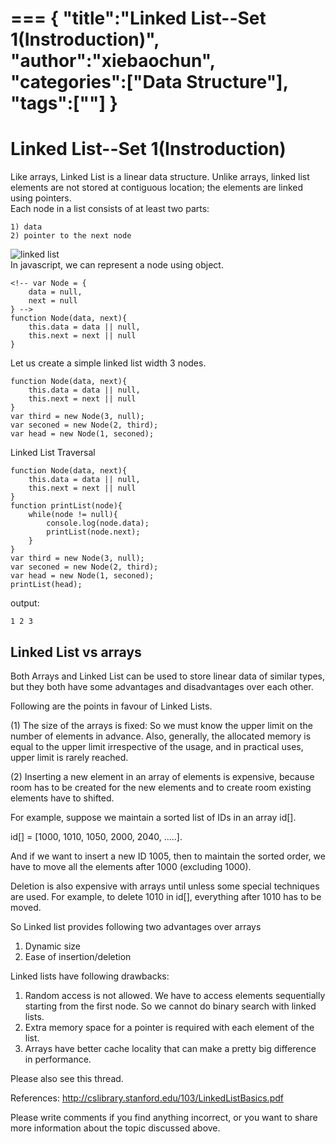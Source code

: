 ===
{
    "title":"Linked List--Set 1(Instroduction)",
    "author":"xiebaochun",
    "categories":["Data Structure"],
    "tags":[""]
}
===
# Linked List--Set 1(Instroduction)

Like arrays, Linked List is a linear data structure. Unlike arrays, linked list elements are not stored at contiguous location; the elements are linked using pointers.  
Each node in a list consists of at least two parts:

```
1) data
2) pointer to the next node
```
![linked list](http://commoninterview.com/images/Single_Linked_List.jpg)  
In javascript, we can represent a node using object.
```
<!-- var Node = {
	data = null,
	next = null
} -->
function Node(data, next){
	this.data = data || null,
	this.next = next || null 
}
```
Let us create a simple linked list width 3 nodes.
```
function Node(data, next){
	this.data = data || null,
	this.next = next || null 
}
var third = new Node(3, null);
var seconed = new Node(2, third);
var head = new Node(1, seconed);
```
Linked List Traversal
```
function Node(data, next){
	this.data = data || null,
	this.next = next || null 
}
function printList(node){
	while(node != null){
		console.log(node.data);
		printList(node.next);
	}
}
var third = new Node(3, null);
var seconed = new Node(2, third);
var head = new Node(1, seconed);
printList(head);
```
output:
```
1 2 3
```

## Linked List vs arrays

Both Arrays and Linked List can be used to store linear data of similar types, but they both have some advantages and disadvantages over each other.

Following are the points in favour of Linked Lists.

(1)	The size of the arrays is fixed: So we must know the upper limit on the number of elements in advance. Also, generally, the allocated memory is equal to the upper limit irrespective of the usage, and in practical uses, upper limit is rarely reached.

(2)	Inserting a new element in an array of elements is expensive, because room has to be created for the new elements and to create room existing elements have to shifted.

For example, suppose we maintain a sorted list of IDs in an array id[].

id[] = [1000, 1010, 1050, 2000, 2040, …..].

And if we want to insert a new ID 1005, then to maintain the sorted order, we have to move all the elements after 1000 (excluding 1000).

Deletion is also expensive with arrays until unless some special techniques are used. For example, to delete 1010 in id[], everything after 1010 has to be moved.

So Linked list provides following two advantages over arrays
1)	Dynamic size
2)	Ease of insertion/deletion

Linked lists have following drawbacks:
1)	Random access is not allowed. We have to access elements sequentially starting from the first node. So we cannot do binary search with linked lists.
2)	Extra memory space for a pointer is required with each element of the list.
3) Arrays have better cache locality that can make a pretty big difference in performance.

Please also see this thread.

References:
http://cslibrary.stanford.edu/103/LinkedListBasics.pdf

Please write comments if you find anything incorrect, or you want to share more information about the topic discussed above.






